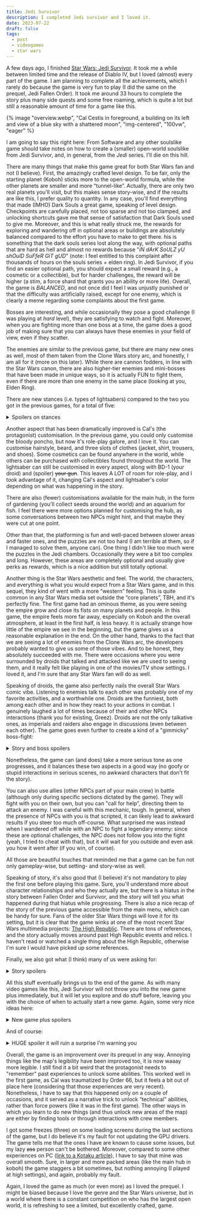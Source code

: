 ```yaml
---
title: Jedi Survivor
description: I completed Jedi survivor and I loved it.
date: 2023-07-22
draft: false
tags:
  - post
  - videogames
  - star wars
---
```


A few days ago, I finished [Star Wars: Jedi Survivor](https://wikipedia.com/wiki/Star_Wars_Jedi:_Survivor). It took me a while between limited time and the release of Diablo IV, but I loved (almost) every part of the game. I am planning to complete all the achievements, which I rarely do because the game is very fun to play (I did the same on the prequel, Jedi Fallen Order). It took me around 33 hours to complete the story plus many side quests and some free roaming, which is quite a lot but still a reasonable amount of time for a game like this.

{% image "overview.webp", "Cal Cestis in foreground, a building on its left and view of a blue sky with a shattered moon", "img-centered", "100vw", "eager" %}

<p class="notice">I am going to say this right here: From Software and any other soulslike game should take notes on how to create a (smaller) open-world soulslike from Jedi Survivor, and, in general, from the <i>Jedi</i> series. I'll die on this hill.
</p>

There are many things that make this game great for both Star Wars fan and not (I believe). First, the amazingly crafted level design. To be fair, only the starting planet (Koboh) sticks more to the open-world formula, while the other planets are smaller and more “tunnel-like”. Actually, there are only two real planets you'll visit, but this makes sense story-wise, and if the results are like this, I prefer quality to quantity. In any case, you'll find everything that made (IMHO) Dark Souls a great game, speaking of level design. Checkpoints are carefully placed, not too sparse and not too clamped, and unlocking shortcuts gave me that sense of satisfaction that Dark Souls used to give me. Moreover, and this is what really struck me, the rewards for exploring and wandering off in optional areas or buildings are absolutely balanced compared to the effort you have to make to get there. his is something that the dark souls series lost along the way, with optional paths that are hard as hell and almost no rewards because "_iN dArK SoULZ yU shOulD SuFfeR GiT gUD_" (note: I feel entitled to this complaint after thousands of hours on the souls series + elden ring). In Jedi Survivor, if you find an easier optional path, you should expect a small reward (e.g., a cosmetic or a collectible), but for harder challenges, the reward will be higher (a stim, a force shard that grants you an ability or more life). Overall, the game is <em>BALANCED</em>, and not once did I feel I was unjustly punished or that the difficulty was artificially raised, except for one enemy, which is clearly a meme regarding some complaints about the first game.

Bosses are interesting, and while occasionally they pose a good challenge (I was playing at _hard_ level), they are satisfying to watch and fight. Moreover, when you are fighting more than one boss at a time, the game does a good job of making sure that you can always have these enemies in your field of view, even if they scatter.

The enemies are similar to the previous game, but there are many new ones as well, most of them taken from the Clone Wars story arc, and honestly, I am all for it (more on this later). While there are cannon fodders, in line with the Star Wars canon, there are also higher-tier enemies and mini-bosses that have been made in unique ways, so it is actually FUN to fight them, even if there are more than one enemy in the same place (looking at you, Elden Ring).

There are new stances (i.e. types of lightsabers) compared to the two you got in the previous games, for a total of five:

<details>
<summary>Spoilers on stances</summary>

- single lightsaber (default and in previous game).
- dual-bladed lightsaber (in previous game).
- We finally got the dual lightsabers as a weapon (before it was just a combo).
- We got a pistol and sword combination! That was incredibly cool and just top-notch with the overall theme (more below).
- A kind of long sword lightsaber (reminds me of Kylo Ren's), slower but more powerful, which I personally found a bit goofy (it would have been nice to have a spear instead) .

</details>

Another aspect that has been dramatically improved is Cal's (the protagonist) customisation. In the previous game, you could only customise the bloody poncho, but now it's role-play galore, and I love it. You can customise hairstyle, beard, and three slots of clothes (jacket, shirt, trousers, and shoes). Some cosmetics can be found anywhere in the world, while others can be purchased with collectibles found throughout the world. The lightsaber can still be customised in every aspect, along with BD-1 (your droid) and (spoiler) <del>your gun</del>. This leaves A LOT of room for role-play, and I took advantage of it, changing Cal's aspect and lightsaber's color depending on what was happening in the story.

There are also (fewer) customisations available for the main hub, in the form of gardening (you'll collect seeds around the world) and an aquarium for fish. I feel there were more options planned for customising the hub, as some conversations between two NPCs might hint, and that maybe they were cut at one point.

Other than that, the platforming is fun and well-paced between slower areas and faster ones, and the puzzles are not too hard (I am terrible at them, so if I managed to solve them, anyone can). One thing I didn't like too much were the puzzles in the Jedi chambers. Occasionally they were a bit too complex and long. However, these areas are completely optional and usually give perks as rewards, which is a nice addition but still totally optional.

Another thing is the Star Wars aesthetic and feel. The world, the characters, and everything is what you would expect from a Star Wars game, and in this sequel, they kind of went with a more “western” feeling. This is quite common in any Star Wars media set outside the “core planets”, TBH, and it's perfectly fine. The first game had an ominous theme, as you were seeing the empire grow and close its fists on many planets and people. In this game, the empire feels more far away, especially on Koboh and the overall atmosphere, at least in the first half, is less heavy. It is actually strange how little of the empire we see in the beginning, but the game gives us a reasonable explanation in the end. On the other hand, thanks to the fact that we are seeing a lot of enemies from the Clone Wars arc, the developers probably wanted to give us some of those vibes. And to be honest, they absolutely succeeded with me. There were occasions where you were surrounded by droids that talked and attacked like we are used to seeing them, and it really felt like playing in one of the movies/TV show settings. I loved it, and I'm sure that any Star Wars fan will do as well.

Speaking of droids, the game also perfectly nails the overall Star Wars comic vibe. Listening to enemies talk to each other was probably one of my favorite activities, and a worthwhile one. Droids are the funniest, both among each other and in how they react to your actions in combat. I genuinely laughed a lot of times because of their and other NPCs interactions (thank you for existing, Greez). Droids are not the only talkative ones, as imperials and raiders also engage in discussions (even between each other). The game goes even further to create a kind of a "gimmicky" boss-fight:

<details>
<summary>Story and boss spoilers</summary>

During an incursion on an <abbr title="Imperial Security Bureau">ISB</abbr> base, you fight all kinds of enemies in a very tense situation, which is an important part of the story. When you are almost at the end, a boss fight starts along a corridor. You see the boss's health bar filling up, and then the boss's name appears: "Rick the Door Technician".

A figure appears, and it's a regular guy, a basic imperial infantry unit. It dies in one hit.

{% image "theguy.webp", "fight at the benining of a corridor with a regular imperial trooper disguised as a boss", "img-centered", "100vw", "eager" %}

I don't know why, but I died laughing.

</details>

Nonetheless, the game can (and does) take a more serious tone as one progresses, and it balances these two aspects in a good way (no goofy or stupid interactions in serious scenes, no awkward characters that don't fit the story).

You can also use allies (other NPCs part of your main crew) in battle (although only during specific sections dictated by the game). They will fight with you on their own, but you can "call for help", directing them to attack an enemy. I was careful with this mechanic, tough. In general, when the presence of NPCs with you is that scripted, it can likely lead to awkward results if you steer too much off-course. What surprised me was instead when I wandered off while with an NPC to fight a legendary enemy: since these are optional challenges, the NPC does not follow you into the fight (yeah, I tried to cheat with that), but it will wait for you outside and even ask you how it went after (if you win, of course).

All those are beautiful touches that reminded me that a game can be fun not only gameplay-wise, but setting- and story-wise as well.

Speaking of story, it's also good that (I believe) it's not mandatory to play the first one before playing this game. Sure, you'll understand more about character relationships and who they actually are, but there is a hiatus in the story between Fallen Order and Survivor, and the story will tell you what happened during that hiatus while progressing. There is also a nice recap of the story of the previous game accessible from the main menu, which can be handy for sure. Fans of the older Star Wars things will love it for its setting, but it is clear that the game winks at one of the most recent Star Wars multimedia projects: [The High Republic](https://starwars.fandom.com/wiki/Star_Wars:_The_High_Republic). There are tons of references, and the story actually moves around past High Republic events and relics. I haven't read or watched a single thing about the High Republic, otherwise I'm sure I would have picked up some references.

Finally, we also got what (I think) many of us were asking for:

<details>
<summary>Story spoilers</summary>

<u>WE CAN FREAKING USE THE DARK SIDE</u>. 

Granted, Cal is still a good guy, but I am surprised at how much they let us dip into the dark side of the force. And it's part of the story, not optional. I thought it was also just a one-time thing, but it actually becomes part of your core skill set, bringing also changes to the background of your skill page. It's awesome, well-crafted, and again, the characters react to you using it (both enemies and friends). Thank you, Respawn.

</details>

All this stuff eventually brings us to the end of the game. As with many video games like this, Jedi Survivor will not throw you into the new game plus immediately, but it will let you explore and do stuff before, leaving you with the choice of when to actually start a new game. Again, some very nice ideas here:

<details>
<summary>New game plus spoilers</summary>

- First, when you finish the game, a screen will pop up telling you that you can still play the regular game and then decide to jump into new game plus. This is a nice idea, and I, personally, prefer it over the black screen with a single choice, "Start new game? Y/N".
- The second screen tells you that you'll carry over everything and that there will be new skills and lightsaber colors (and from the screen, you might guess what they mean).
- New perks will be present in NG+. They are totally optional, and each gives a fun way to spin up the game in case one gets bored: more damage, randomization, and higher difficulty. Since perks are replaceable at each checkpoint, it is a really convenient way of tweaking the game, and I like it a lot.

{% image "ngplus.webp", "new game plus screen with mention of new lightsaber colors. Cal with a red lightsaber on the right", "img-centered", "100vw", "eager" %}

{% image "ngplus2.webp", "New game plus screen with mention of new perks. Cal fighting a beast on the right", "img-centered", "100vw", "eager" %}

</details>

And of course:
<details>
<summary>HUGE spoiler it will ruin a surprise I'm warning you</summary>

Vader makes his own appearance in his totally cool and badass way.

{% image "surprise.webp", "Darth Vader with his armor partially on fire. Burner digital records in the background, flames on the left", "img-centered", "100vw", "eager" %}

</details>

Overall, the game is an improvement over its prequel in any way. Annoying things like the map's legibility have been improved too, it is now waaay more legible. I still find it a bit weird that the protagonist needs to "remember" past experiences to unlock some abilities. This worked well in the first game, as Cal was traumatized by Order 66, but it feels a bit out of place here (considering that those experiences are very recent). Nonetheless, I have to say that this happened only on a couple of occasions, and it served as a narrative trick to unlock “technical” abilities, rather than force powers (like it was in the first game). The other ways in which you learn to do new things (and thus unlock new areas of the map) are either by finding tools or through interactions with crew members.

I got some freezes (three) on some loading screens during the last sections of the game, but I do believe it's my fault for not updating the GPU drivers. The game tells me that the ones I have are known to cause some issues, but my lazy ~~ass~~ person can't be bothered. Moreover, compared to some other experiences on PC ([link to a Kotaku article](https://kotaku.com/star-wars-jedi-survivor-pc-performance-fps-reviews-1850382672)), I have to say that mine was overall smooth. Sure, in larger and more packed areas (like the main hub in koboh) the game staggers a bit sometimes, but nothing annoying (I played at high settings), and again, probably my fault.

Again, I loved the game as much (or even more) as I loved the prequel. I might be biased because I love the genre and the Star Wars universe, but in a world where there is a constant competition on who has the largest open world, it is refreshing to see a limited, but excellently crafted, game.